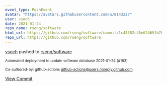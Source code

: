 ```yaml
---
event_type: PushEvent
avatar: "https://avatars.githubusercontent.com/u/814322?"
user: vsoch
date: 2021-01-24
repo_name: rseng/software
html_url: https://github.com/rseng/software/commit/1c48352c45e62469fb70e126c38a302f99c34695
repo_url: https://github.com/rseng/software
---
```


<a href='https://github.com/vsoch' target='_blank'>vsoch</a> pushed to <a href='https://github.com/rseng/software' target='_blank'>rseng/software</a>

<small>Automated deployment to update software database 2021-01-24 (#183)

Co-authored-by: github-actions <github-actions@users.noreply.github.com></small>

<a href='https://github.com/rseng/software/commit/1c48352c45e62469fb70e126c38a302f99c34695' target='_blank'>View Commit</a>